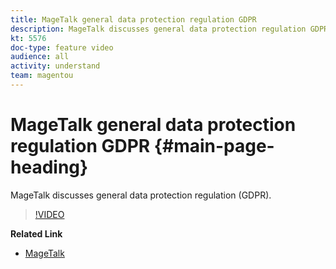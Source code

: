```yaml
---
title: MageTalk general data protection regulation GDPR
description: MageTalk discusses general data protection regulation GDPR.
kt: 5576
doc-type: feature video
audience: all
activity: understand
team: magentou
---
```


# MageTalk general data protection regulation GDPR {#main-page-heading}

MageTalk discusses general data protection regulation (GDPR).

>[!VIDEO](https://video.tv.adobe.com/v/35763?quality=12&learn=on)

**Related Link**

* [MageTalk](https://magetalk.com/)
